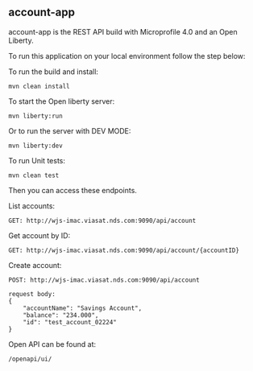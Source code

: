 ## account-app

account-app is the REST API build with Microprofile 4.0 and an Open Liberty.

To run this application on your local environment follow the step below:

To run the build and install:

```
mvn clean install
```

To start the Open liberty server:
```
mvn liberty:run
```

Or to run the server with DEV MODE:
```
mvn liberty:dev
```
To run Unit tests:
```
mvn clean test
```

Then you can access these endpoints.

List accounts:
```
GET: http://wjs-imac.viasat.nds.com:9090/api/account
```
Get account by ID:
```
GET: http://wjs-imac.viasat.nds.com:9090/api/account/{accountID}
```
Create account:
```
POST: http://wjs-imac.viasat.nds.com:9090/api/account

request body:
{
    "accountName": "Savings Account",
    "balance": "234.000",
    "id": "test_account_02224"
}
```

Open API can be found at:
```
/openapi/ui/
```

